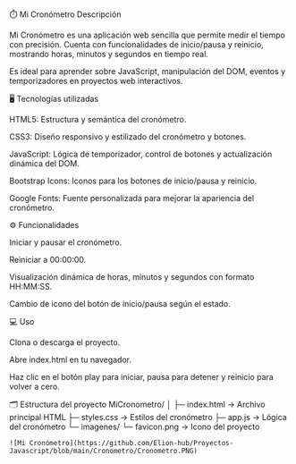 ⏱️ Mi Cronómetro
Descripción

Mi Cronómetro es una aplicación web sencilla que permite medir el tiempo con precisión. Cuenta con funcionalidades de inicio/pausa y reinicio, mostrando horas, minutos y segundos en tiempo real.

Es ideal para aprender sobre JavaScript, manipulación del DOM, eventos y temporizadores en proyectos web interactivos.

🖥️ Tecnologías utilizadas

HTML5: Estructura y semántica del cronómetro.

CSS3: Diseño responsivo y estilizado del cronómetro y botones.

JavaScript: Lógica de temporizador, control de botones y actualización dinámica del DOM.

Bootstrap Icons: Iconos para los botones de inicio/pausa y reinicio.

Google Fonts: Fuente personalizada para mejorar la apariencia del cronómetro.

⚙️ Funcionalidades

Iniciar y pausar el cronómetro.

Reiniciar a 00:00:00.

Visualización dinámica de horas, minutos y segundos con formato HH:MM:SS.

Cambio de icono del botón de inicio/pausa según el estado.

💻 Uso

Clona o descarga el proyecto.

Abre index.html en tu navegador.

Haz clic en el botón play para iniciar, pausa para detener y reinicio para volver a cero.

🗂️ Estructura del proyecto
MiCronometro/
│
├─ index.html          → Archivo principal HTML
├─ styles.css          → Estilos del cronómetro
├─ app.js              → Lógica del cronómetro
└─ imagenes/
    └─ favicon.png     → Icono del proyecto

    ![Mi Cronómetro](https://github.com/Elion-hub/Proyectos-Javascript/blob/main/Cronometro/Cronometro.PNG)